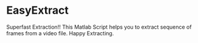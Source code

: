 # EasyExtract
Superfast Extraction!! This Matlab Script helps you to extract sequence of frames from a video file. Happy Extracting.
